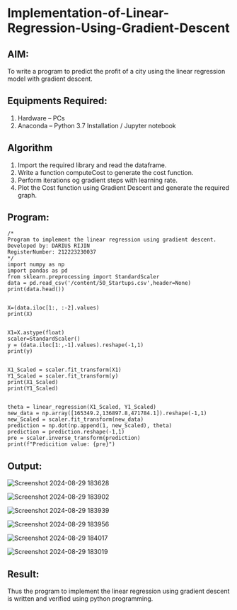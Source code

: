 # Implementation-of-Linear-Regression-Using-Gradient-Descent

## AIM:
To write a program to predict the profit of a city using the linear regression model with gradient descent.

## Equipments Required:
1. Hardware – PCs
2. Anaconda – Python 3.7 Installation / Jupyter notebook

## Algorithm
1. Import the required library and read the dataframe.
2. Write a function computeCost to generate the cost function.
3. Perform iterations og gradient steps with learning rate.
4. Plot the Cost function using Gradient Descent and generate the required graph.

## Program:
```
/*
Program to implement the linear regression using gradient descent.
Developed by: DARIUS RIJIN
RegisterNumber: 212223230037
*/
import numpy as np
import pandas as pd
from sklearn.preprocessing import StandardScaler
data = pd.read_csv('/content/50_Startups.csv',header=None)
print(data.head())


X=(data.iloc[1:, :-2].values)
print(X)


X1=X.astype(float)
scaler=StandardScaler()
y = (data.iloc[1:,-1].values).reshape(-1,1)
print(y)


X1_Scaled = scaler.fit_transform(X1)
Y1_Scaled = scaler.fit_transform(y)
print(X1_Scaled)
print(Y1_Scaled)


theta = linear_regression(X1_Scaled, Y1_Scaled)
new_data = np.array([165349.2,136897.8,471784.1]).reshape(-1,1)
new_Scaled = scaler.fit_transform(new_data)
prediction = np.dot(np.append(1, new_Scaled), theta)
prediction = prediction.reshape(-1,1)
pre = scaler.inverse_transform(prediction)
print(f"Predicition value: {pre}")

```

## Output:

![Screenshot 2024-08-29 183628](https://github.com/user-attachments/assets/a6757808-d2b5-43e7-84df-7d905921efa9)




![Screenshot 2024-08-29 183902](https://github.com/user-attachments/assets/222eec0a-231f-4868-924c-e5ef5cdb73af)



![Screenshot 2024-08-29 183939](https://github.com/user-attachments/assets/f5e92ce7-0079-41d2-ada2-9d750fd96555)



![Screenshot 2024-08-29 183956](https://github.com/user-attachments/assets/01bbe8f1-6ff8-4a71-9971-467a68c65fa1)


![Screenshot 2024-08-29 184017](https://github.com/user-attachments/assets/1cc455c0-401f-4b95-8eec-3eb2ee9fc80e)


![Screenshot 2024-08-29 183019](https://github.com/user-attachments/assets/fecd0007-9351-4a0c-8df1-dc9ce935a2cd)



## Result:
Thus the program to implement the linear regression using gradient descent is written and verified using python programming.
